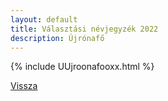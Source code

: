 ```yaml
---
layout: default
title: Választási névjegyzék 2022
description: Újrónafő
---
```


{% include UUjroonafooxx.html %}

[Vissza](./)